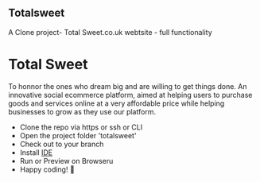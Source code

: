 ## Totalsweet
A Clone project- Total Sweet.co.uk webtsite - full functionality


# Total Sweet
To honnor the ones who dream big and are willing to get things done. An innovative social ecommerce platform, aimed at helping users to purchase goods and services online at a very affordable price while helping businesses to grow as they use our platform. 

- Clone the repo via https or ssh or CLI
- Open the project folder 'totalsweet'
- Check out to your branch
- Install [IDE](https://www.sublimetext.com/)
- Run or Preview on Browseru
- Happy coding! 🤭
